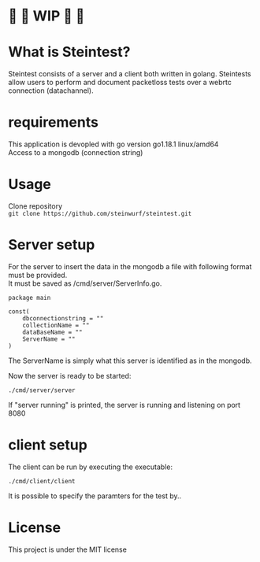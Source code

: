 
# :construction_worker: :construction_worker: WIP :construction_worker: :construction_worker:

# What is Steintest? 
Steintest consists of a server and a client both written in golang. Steintests allow users to perform and document packetloss tests over a webrtc connection (datachannel). 

# requirements
This application is devopled with go version go1.18.1 linux/amd64 <br />
Access to a mongodb (connection string)


# Usage
Clone repository<br />
```git clone https://github.com/steinwurf/steintest.git``` <br />


# Server setup 
For the server to insert the data in the mongodb a file with following format must be provided. <br />
It must be saved as /cmd/server/ServerInfo.go.
```
package main 

const(
	dbconnectionstring = "" 
	collectionName = ""
	dataBaseName = ""
	ServerName = ""
)
```
The ServerName is simply what this server is identified as in the mongodb. <br />

Now the server is ready to be started: 
```
./cmd/server/server
```
If "server running" is printed, the server is running and listening on port 8080


# client setup

The client can be run by executing the executable: 
```
./cmd/client/client
```

It is possible to specify the paramters for the test by..



# License
This project is under the MIT license 


